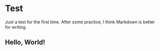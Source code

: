 # Test
Just a test for the first time.
After some practice, I think Markdown is better for writing. 
## Hello, World!
